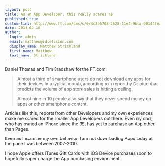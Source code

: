 ```yaml
--- 
layout: post
title: As an App Developer, this really scares me
published: true
custom-link: http://www.ft.com/cms/s/0/4c3e5708-2628-11e4-9bca-00144feabdc0.html
date: 2014-08-18
author:
  login: admin
  email: matthew@idlefusion.com
  display_name: Matthew Strickland
  first_name: Matthew
  last_name: Strickland
---
```

Daniel Thomas and Tim Bradshaw for the FT.com:

> Almost a third of smartphone users do not download any apps for their devices in a typical month, according to a report by Deloitte that predicts the volume of app store sales is hitting a ceiling.
>
> Almost nine in 10 people also say that they never spend money on apps or other smartphone content. 

Articles like this, reports from other Developers and my own experiences make me scared for the smaller App Developers out there.  Even my dad, who has owned an iPhone since the 3S, has yet to purchase an App other than Pages.

Even as I examine my own behavior, I am not downloading Apps today at the pace I was between 2007-2010.

I hope Apple offers iTunes Gift Cards with iOS Device purchases soon to hopefully super charge the App purchasing environment.
